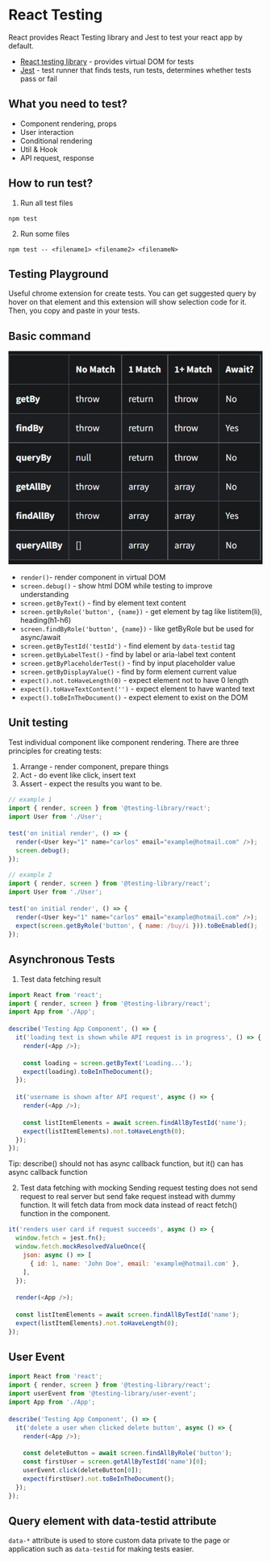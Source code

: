 # React Testing

React provides React Testing library and Jest to test your react app by default.

- [React testing library](https://testing-library.com/docs/react-testing-library/intro) - provides virtual DOM for tests
- [Jest](https://jestjs.io/docs/tutorial-react) - test runner that finds tests, run tests, determines whether tests pass or fail

## What you need to test?

- Component rendering, props
- User interaction
- Conditional rendering
- Util & Hook
- API request, response

## How to run test?

1. Run all test files

```
npm test
```

2. Run some files

```
npm test -- <filename1> <filename2> <filenameN>
```

## Testing Playground

Useful chrome extension for create tests. You can get suggested query by hover on that element and this extension will show selection code for it. Then, you copy and paste in your tests.

## Basic command

![image](images/queries.jpg)

- `render()`- render component in virtual DOM
- `screen.debug()` - show html DOM while testing to improve understanding
- `screen.getByText()` - find by element text content
- `screen.getByRole('button', {name})` - get element by tag like listitem(li), heading(h1-h6)
- `screen.findByRole('button', {name})` - like getByRole but be used for async/await
- `screen.getByTestId('testId')` - find element by `data-testid` tag
- `screen.getByLabelTest()` - find by label or aria-label text content
- `screen.getByPlaceholderTest()` - find by input placeholder value
- `screen.getByDisplayValue()` - find by form element current value
- `expect().not.toHaveLength(0)` - expect element not to have 0 length
- `expect().toHaveTextContent('')` - expect element to have wanted text
- `expect().toBeInTheDocument()` - expect element to exist on the DOM

## Unit testing

Test individual component like component rendering. There are three principles for creating tests:

1. Arrange - render component, prepare things
2. Act - do event like click, insert text
3. Assert - expect the results you want to be.

```js
// example 1
import { render, screen } from '@testing-library/react';
import User from './User';

test('on initial render', () => {
  render(<User key="1" name="carlos" email="example@hotmail.com" />);
  screen.debug();
});
```

```js
// example 2
import { render, screen } from '@testing-library/react';
import User from './User';

test('on initial render', () => {
  render(<User key="1" name="carlos" email="example@hotmail.com" />);
  expect(screen.getByRole('button', { name: /buy/i })).toBeEnabled();
});
```

## Asynchronous Tests

1. Test data fetching result

```js
import React from 'react';
import { render, screen } from '@testing-library/react';
import App from './App';

describe('Testing App Component', () => {
  it('loading text is shown while API request is in progress', () => {
    render(<App />);

    const loading = screen.getByText('Loading...');
    expect(loading).toBeInTheDocument();
  });

  it('username is shown after API request', async () => {
    render(<App />);

    const listItemElements = await screen.findAllByTestId('name');
    expect(listItemElements).not.toHaveLength(0);
  });
});
```

Tip: describe() should not has async callback function, but it() can has async callback function

2. Test data fetching with mocking
   Sending request testing does not send request to real server but send fake request instead with dummy function. It will fetch data from mock data instead of react fetch() function in the component.

```js
it('renders user card if request succeeds', async () => {
  window.fetch = jest.fn();
  window.fetch.mockResolvedValueOnce({
    json: async () => [
      { id: 1, name: 'John Doe', email: 'example@hotmail.com' },
    ],
  });

  render(<App />);

  const listItemElements = await screen.findAllByTestId('name');
  expect(listItemElements).not.toHaveLength(0);
});
```

## User Event

```js
import React from 'react';
import { render, screen } from '@testing-library/react';
import userEvent from '@testing-library/user-event';
import App from './App';

describe('Testing App Component', () => {
  it('delete a user when clicked delete button', async () => {
    render(<App />);

    const deleteButton = await screen.findAllByRole('button');
    const firstUser = screen.getAllByTestId('name')[0];
    userEvent.click(deleteButton[0]);
    expect(firstUser).not.toBeInTheDocument();
  });
});
```

## Query element with data-testid attribute

`data-*` attribute is used to store custom data private to the page or application such as `data-testid` for making tests easier.
